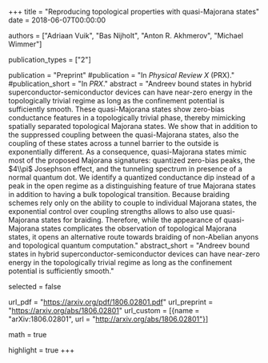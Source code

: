 +++
title = "Reproducing topological properties with quasi-Majorana states"
date = 2018-06-07T00:00:00

authors = ["Adriaan Vuik", "Bas Nijholt", "Anton R. Akhmerov", "Michael Wimmer"]

publication_types = ["2"]

publication = "Preprint"
#publication = "In *Physical Review X* (PRX)."
#publication_short = "In *PRX*."
abstract = "Andreev bound states in hybrid superconductor-semiconductor devices can have near-zero energy in the topologically trivial regime as long as the confinement potential is sufficiently smooth. These quasi-Majorana states show zero-bias conductance features in a topologically trivial phase, thereby mimicking spatially separated topological Majorana states. We show that in addition to the suppressed coupling between the quasi-Majorana states, also the coupling of these states across a tunnel barrier to the outside is exponentially different. As a consequence, quasi-Majorana states mimic most of the proposed Majorana signatures: quantized zero-bias peaks, the $4\\pi$ Josephson effect, and the tunneling spectrum in presence of a normal quantum dot. We identify a quantized conductance dip instead of a peak in the open regime as a distinguishing feature of true Majorana states in addition to having a bulk topological transition. Because braiding schemes rely only on the ability to couple to individual Majorana states, the exponential control over coupling strengths allows to also use quasi-Majorana states for braiding. Therefore, while the appearance of quasi-Majorana states complicates the observation of topological Majorana states, it opens an alternative route towards braiding of non-Abelian anyons and topological quantum computation."
abstract_short = "Andreev bound states in hybrid superconductor-semiconductor devices can have near-zero energy in the topologically trivial regime as long as the confinement potential is sufficiently smooth."

selected = false

url_pdf = "https://arxiv.org/pdf/1806.02801.pdf"
url_preprint = "https://arxiv.org/abs/1806.02801"
url_custom = [{name = "arXiv:1806.02801", url = "http://arxiv.org/abs/1806.02801"}]

math = true

highlight = true
+++
